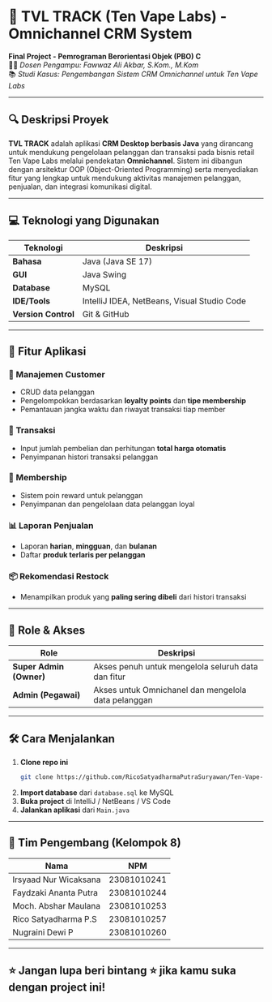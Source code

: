 # 🚬 TVL TRACK (Ten Vape Labs) - Omnichannel CRM System

**Final Project - Pemrograman Berorientasi Objek (PBO) C**  
👨‍🏫 *Dosen Pengampu: Fawwaz Ali Akbar, S.Kom., M.Kom*  
📚 *Studi Kasus: Pengembangan Sistem CRM Omnichannel untuk Ten Vape Labs*

---

## 🔍 Deskripsi Proyek

**TVL TRACK** adalah aplikasi **CRM Desktop berbasis Java** yang dirancang untuk mendukung pengelolaan pelanggan dan transaksi pada bisnis retail Ten Vape Labs melalui pendekatan **Omnichannel**. Sistem ini dibangun dengan arsitektur OOP (Object-Oriented Programming) serta menyediakan fitur yang lengkap untuk mendukung aktivitas manajemen pelanggan, penjualan, dan integrasi komunikasi digital.

---

## 💻 Teknologi yang Digunakan

| Teknologi          | Deskripsi                                     |
|--------------------|-----------------------------------------------|
| **Bahasa**         | Java (Java SE 17)                             |
| **GUI**            | Java Swing                                    |
| **Database**       | MySQL                                         |
| **IDE/Tools**      | IntelliJ IDEA, NetBeans, Visual Studio Code  |
| **Version Control**| Git & GitHub                                  |

---

## 🚀 Fitur Aplikasi

### 👥 Manajemen Customer
- CRUD data pelanggan
- Pengelompokkan berdasarkan **loyalty points** dan **tipe membership**
- Pemantauan jangka waktu dan riwayat transaksi tiap member

### 🛒 Transaksi
- Input jumlah pembelian dan perhitungan **total harga otomatis**
- Penyimpanan histori transaksi pelanggan

### 💎 Membership
- Sistem poin reward untuk pelanggan
- Penyimpanan dan pengelolaan data pelanggan loyal

### 📊 Laporan Penjualan
- Laporan **harian**, **mingguan**, dan **bulanan**
- Daftar **produk terlaris per pelanggan**

### 📦 Rekomendasi Restock
- Menampilkan produk yang **paling sering dibeli** dari histori transaksi

---

## 👑 Role & Akses

| Role                 | Deskripsi                                                                 |
|----------------------|---------------------------------------------------------------------------|
| **Super Admin (Owner)** | Akses penuh untuk mengelola seluruh data dan fitur                     |
| **Admin (Pegawai)**      | Akses untuk Omnichanel dan mengelola data pelanggan                   |

---

## 🛠️ Cara Menjalankan

1. **Clone repo ini**
    ```bash
    git clone https://github.com/RicoSatyadharmaPutraSuryawan/Ten-Vape-Labs.git
    ```
2. **Import database** dari `database.sql` ke MySQL
3. **Buka project** di IntelliJ / NetBeans / VS Code
4. **Jalankan aplikasi** dari `Main.java`

---

## 👥 Tim Pengembang (Kelompok 8)

| Nama                          | NPM           |
|-------------------------------|---------------|
| Irsyaad Nur Wicaksana         | 23081010241   |
| Faydzaki Ananta Putra         | 23081010244   |
| Moch. Abshar Maulana          | 23081010253   |
| Rico Satyadharma P.S          | 23081010257   |
| Nugraini Dewi P               | 23081010260   |

---

## ⭐ Jangan lupa beri bintang ⭐ jika kamu suka dengan project ini!
